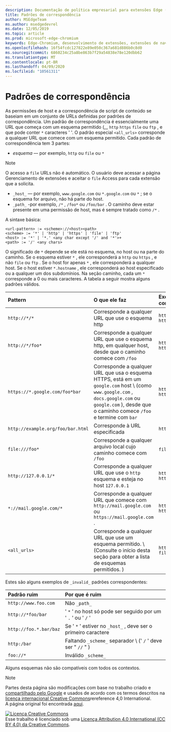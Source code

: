 ```yaml
---
description: Documentação de política empresarial para extensões Edge (Chromium).
title: Padrões de correspondência
author: MSEdgeTeam
ms.author: msedgedevrel
ms.date: 12/05/2019
ms.topic: article
ms.prod: microsoft-edge-chromium
keywords: Edge-Chromium, desenvolvimento de extensões, extensões de navegador, Complementos, centro de parceiros, desenvolvedor
ms.openlocfilehash: 16f54fcdc127822e89e050c367a681d886b0c8d0
ms.sourcegitcommit: 6860234c25a8be863b7f29a54838e78e120dbb62
ms.translationtype: MT
ms.contentlocale: pt-BR
ms.lasthandoff: 04/09/2020
ms.locfileid: "10561311"
---
```

# Padrões de correspondência

As permissões de host e a correspondência de script de conteúdo se baseiam em um conjunto de URLs definidas por padrões de correspondência.  Um padrão de correspondência é essencialmente uma URL que começa com um esquema permitido (,,, `http` `https` `file` ou `ftp` , e que pode conter `*` caracteres ' '.  O padrão especial `<all_urls>` corresponde a qualquer URL que comece com um esquema permitido.  Cada padrão de correspondência tem 3 partes:  

*   _esquema_ — por exemplo, `http` ou `file` ou `*`  

> [!NOTE]
> O acesso a `file` URLs não é automático.  O usuário deve acessar a página Gerenciamento de extensões e aceitar o `file` Access para cada extensão que a solicita.  

*   `_host_` — por exemplo, `www.google.com` ou `*.google.com` ou `*` ; se o esquema for arquivo, não há parte do host.  
*   `_path_` -por exemplo, `/*` , `/foo*` ou `/foo/bar` .  O caminho deve estar presente em uma permissão de host, mas é sempre tratado como `/*` .  

A sintaxe básica:  

```shell
<url-pattern> := <scheme>://<host><path>
<scheme> := '*' | 'http' | 'https' | 'file' | 'ftp'
<host> := '*' | '*.' <any char except '/' and '*'>+
<path> := '/' <any chars>
```  

O significado de `*` depende se ele está no esquema, no host ou na parte do caminho.  Se o esquema estiver `*` , ele corresponderá a `http` ou `https` , e não `file` ou `ftp` .  Se o host for apenas `*` , ele corresponderá a qualquer host. Se o host estiver `*.hostname` , ele corresponderá ao host especificado ou a qualquer um dos subdomínios.  Na seção caminho, cada um `*` corresponde a 0 ou mais caracteres.  A tabela a seguir mostra alguns padrões válidos.  

| Pattern | O que ele faz | Exemplos de URLs correspondentes |  
|:--- |:--- |:--- |  
| `http://*/*` | Corresponde a qualquer URL que use o esquema http | `http://www.google.com` `http://example.org/foo/bar.html` |  
| `http://*/foo*` | Corresponde a qualquer URL que use o esquema http, em qualquer host, desde que o caminho comece com `/foo` | `http://example.com/foo/bar.html` `http://www.google.com/foo` |  
| `https://*.google.com/foo*bar` | Corresponde a qualquer URL que usa o esquema HTTPS, está em um `google.com` host \ (como `www.google.com` , `docs.google.com` ou `google.com` \), desde que o caminho comece `/foo` e termine com `bar` | `https://www.google.com/foo/baz/bar` `https://docs.google.com/foobar` |  
| `http://example.org/foo/bar.html` | Corresponde à URL especificada | `http://example.org/foo/bar.html` |  
|`file:///foo*` | Corresponde a qualquer arquivo local cujo caminho comece com `/foo` | `file:///foo/bar.html` `file:///foo` |  
| `http://127.0.0.1/*` | Corresponde a qualquer URL que use o `http` esquema e esteja no host `127.0.0.1` | `http://127.0.0.1` `http://127.0.0.1/foo/bar.html` |  
| `*://mail.google.com/*` | Corresponde a qualquer URL que comece com `http://mail.google.com` ou `https://mail.google.com` . | `http://mail.google.com/foo/baz/bar` `https://mail.google.com/foobar` |  
| `<all_urls>` | Corresponde a qualquer URL que use um esquema permitido. \ (Consulte o início desta seção para obter a lista de esquemas permitidos. \) | `http://example.org/foo/bar.html` `file:///bar/baz.html` |  

Estes são alguns exemplos de `_invalid_` padrões correspondentes:

| Padrão ruim | Por que é ruim |  
|:--- |:--- |  
| `http://www.foo.com` | Não `_path_` |  
| `http://*foo/bar` | ' `*` ' no host só pode ser seguido por um ' `.` ' ou ' `/` ' |  
| `http://foo.*.bar/baz` | Se ' `*` ' estiver no `_host_` , deve ser o primeiro caractere |  
| `http:/bar` | Faltando `_scheme_` separador \ (' `/` ' deve ser " `//` " \) |  
| `foo://*` | Inválido `_scheme_` |  

Alguns esquemas não são compatíveis com todos os contextos.

> [!NOTE]
> Partes desta página são modificações com base no trabalho criado e [compartilhado pelo Google][GoogleSitePolicies] e usados de acordo com os termos descritos na [licença internacional Creative Commons][CCA4IL]rereference 4,0 International.  
> A página original foi encontrada [aqui](https://developer.chrome.com/extensions/match_patterns/).  

[![Licença Creative Commons][CCby4Image]][CCA4IL]  
Esse trabalho é licenciado sob uma [Licença Attribution 4.0 International (CC BY 4.0) da Creative Commons][CCA4IL].  

[CCA4IL]: https://creativecommons.org/licenses/by/4.0  
[CCby4Image]: https://i.creativecommons.org/l/by/4.0/88x31.png  
[GoogleSitePolicies]: https://developers.google.com/terms/site-policies  
